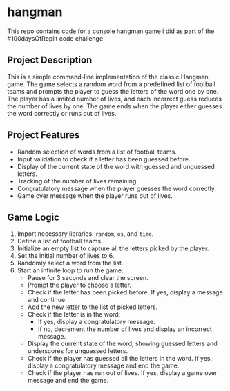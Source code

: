 # hangman
This repo contains code for a console hangman game i did as part of the #100daysOfReplit code challenge



## Project Description
This is a simple command-line implementation of the classic Hangman game. The game selects a random word from a predefined list of football teams and prompts the player to guess the letters of the word one by one. The player has a limited number of lives, and each incorrect guess reduces the number of lives by one. The game ends when the player either guesses the word correctly or runs out of lives.

## Project Features
- Random selection of words from a list of football teams.
- Input validation to check if a letter has been guessed before.
- Display of the current state of the word with guessed and unguessed letters.
- Tracking of the number of lives remaining.
- Congratulatory message when the player guesses the word correctly.
- Game over message when the player runs out of lives.

## Game Logic
1. Import necessary libraries: `random`, `os`, and `time`.
2. Define a list of football teams.
3. Initialize an empty list to capture all the letters picked by the player.
4. Set the initial number of lives to 6.
5. Randomly select a word from the list.
6. Start an infinite loop to run the game:
   - Pause for 3 seconds and clear the screen.
   - Prompt the player to choose a letter.
   - Check if the letter has been picked before. If yes, display a message and continue.
   - Add the new letter to the list of picked letters.
   - Check if the letter is in the word:
     - If yes, display a congratulatory message.
     - If no, decrement the number of lives and display an incorrect message.
   - Display the current state of the word, showing guessed letters and underscores for unguessed letters.
   - Check if the player has guessed all the letters in the word. If yes, display a congratulatory message and end the game.
   - Check if the player has run out of lives. If yes, display a game over message and end the game.
